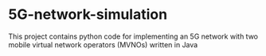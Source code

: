 # 5G-network-simulation

This project contains python code for implementing an 5G network with two mobile virtual network operators (MVNOs) written in Java
